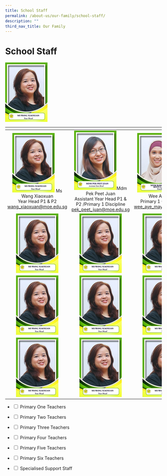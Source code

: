```yaml
---
title: School Staff
permalink: /about-us/our-family/school-staff/
description: ""
third_nav_title: Our Family
---
```

# School Staff

<td width="250px" style="text-align: center;"><img src="/images/About%20us/School%20Staff/p1_0.png"> <a href=""></a></td>

<table width="750px">
<thead>
  <tr>
    <th width="250px"></th>
    <th width="250px"></th>
    <th width="250px"></th>
  </tr>
</thead>
<tbody>
  <tr>
    <td width="250px" style="text-align: center;"><img src="/images/About%20us/School%20Staff/p1_0.png"> Ms Wang Xiaoxuan<br>Year Head P1 & P2<br><a href="mailto:wang_xiaoxuan@moe.edu.sg">wang_xiaoxuan@moe.edu.sg</a></td>
	  <td width="250px" style="text-align: center;"><img src="/images/About%20us/School%20Staff/p1_1.png">Mdm Pek Peet Juan<br>Assistant Year Head P1 & P2 /Primary 1 Discipline<br><a href="mailto:pek_peet_juan@moe.edu.sg">pek_peet_juan@moe.edu.sg</a></td>
    <td width="250px" style="text-align: center;"><img src="/images/About%20us/School%20Staff/p1_3.png">Mdm Wee Aye Maye<br>Primary 1 Compassion<br><a href="mailto:wee_aye_maye@moe.edu.sg">wee_aye_maye@moe.edu.sg</a></td>
  </tr>
   <tr>
    <td width="250px" style="text-align: center;"><img src="/images/About%20us/School%20Staff/p1_0.png"> <a href=""></a></td>
    <td width="250px" style="text-align: center;"><img src="/images/About%20us/School%20Staff/p1_0.png"> <a href=""></a></td>
    <td width="250px" style="text-align: center;"><img src="/images/About%20us/School%20Staff/p1_0.png"> <a href=""></a></td>
  </tr>
	  <tr>
    <td width="250px" style="text-align: center;"> <img src="/images/About%20us/School%20Staff/p1_0.png"> <a href=""></a></td>
    <td width="250px" style="text-align: center;"><img src="/images/About%20us/School%20Staff/p1_0.png"> <a href=""></a></td>
    <td width="250px" style="text-align: center;"><img src="/images/About%20us/School%20Staff/p1_0.png"> <a href=""></a></td>
  </tr>
		<tr>
    <td width="250px" style="text-align: center;"><img src="/images/About%20us/School%20Staff/p1_0.png"> <a href=""></a></td>
    <td width="250px" style="text-align: center;"><img src="/images/About%20us/School%20Staff/p1_0.png"> <a href=""></a></td>
    <td width="250px" style="text-align: center;"><img src="/images/About%20us/School%20Staff/p1_0.png"> <a href=""></a></td>
  </tr>
</tbody>
</table>

<ul class="jekyllcodex_accordion">
<li>
  <input id="accordion1" type="checkbox">
  <label for="accordion1">Primary One Teachers</label>
    <div>
      <p>

</p>	
  </div>
	</li>
<li>
    <input id="accordion2" type="checkbox">
    <label for="accordion2">Primary Two Teachers</label>
    <div>
      <p></p>	
  </div>
	</li>
    
<li>
    <input id="accordion3" type="checkbox">
    <label for="accordion3">Primary Three Teachers</label>
    <div>
      <p>

</p>	
  </div>
	</li>
	
<li>
    <input id="accordion4" type="checkbox">
    <label for="accordion4">Primary Four Teachers</label>
    <div>
      <p>

</p>	
  </div>
	</li>
	
<li>
    <input id="accordion5" type="checkbox">
    <label for="accordion5">Primary Five Teachers</label>
    <div>
      <p>

</p>	
  </div>
	</li>
	
<li>
    <input id="accordion6" type="checkbox">
    <label for="accordion6">Primary Six Teachers</label>
    <div>
      <p>

</p>	
  </div>
	</li>
	
	
<li>
  <input id="accordion7" type="checkbox">
  <label for="accordion7">Specialised Support Staff</label>
    <div>
      <p>

</p>	
  </div>
	</li>
	
</ul>